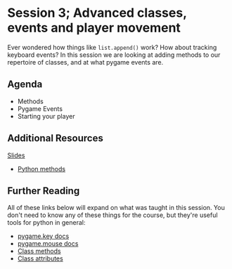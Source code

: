 # Session 3; Advanced classes, events and player movement

Ever wondered how things like ```list.append()``` work? How about tracking keyboard events? In this session we are looking at adding methods to our repertoire of classes, and at what pygame events are.

## Agenda

- Methods
- Pygame Events
- Starting your player


## Additional Resources

[Slides]()

- [Python methods](https://www.w3schools.com/python/gloss_python_object_methods.asp)

## Further Reading

All of these links below will expand on what was taught in this session. You don't need to know any of these things for the course, but they're useful tools for python in general:


- [pygame.key docs](https://www.pygame.org/docs/ref/key.html)
- [pygame.mouse docs](https://www.pygame.org/docs/ref/mouse.html)
- [Class methods](https://www.programiz.com/python-programming/methods/built-in/classmethod#:~:text=A%20class%20method%20is%20a,just%20deals%20with%20the%20parameters)
- [Class attributes](https://www.toptal.com/python/python-class-attributes-an-overly-thorough-guide)

